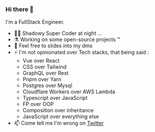 ### Hi there 👋

I'm a FullStack Engineer.

- 🥷🏾 Shadowy Super Coder at night ...
- ⚗ Working on some open-source projects ™
- 💬 Feel free to slides into my dms
- ⚡ I'm not opinionated over Tech stacks, that being said : 
  - Vue over React
  - CSS over Tailwind
  - GraphQL over Rest
  - Pnpm over Yarn
  - Postgres over Mysql
  - Cloudflare Workers over AWS Lambda
  - Typescript over JavaScript
  - FP over OOP
  - Composition over inheritance
  - JavaScript over everything else
- 📫 Come tell me I'm wrong on [Twitter](https://twitter.com/its_hebilicious)
